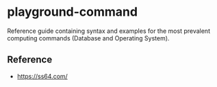 # playground-command

Reference guide containing syntax and examples for the most prevalent computing commands (Database and Operating System).

## Reference

- https://ss64.com/

